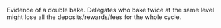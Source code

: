 Evidence of a double bake.
Delegates who bake twice at the same level might lose all the deposits/rewards/fees for the whole cycle.
